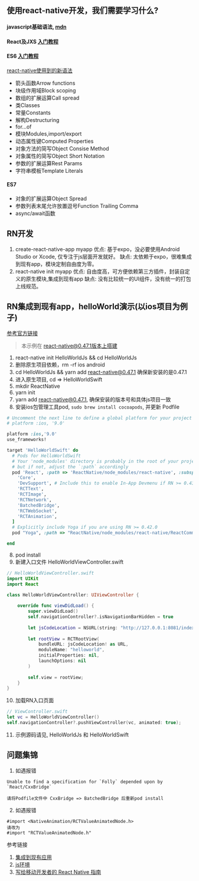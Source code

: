 ## 使用react-native开发，我们需要学习什么?
#### javascript基础语法, [mdn](https://developer.mozilla.org/zh-CN/docs/Web/JavaScript)

#### React及JXS [入门教程](http://www.ruanyifeng.com/blog/2015/03/react.html)

#### ES6 [入门教程](http://es6.ruanyifeng.com/)
[react-native使用到的新语法](https://github.com/facebook/react-native/blob/master/babel-preset/configs/main.js#L16)
* 箭头函数Arrow functions 
* 块级作用域Block scoping
* 数组的扩展运算Call spread
* 类Classes
* 常量Constants
* 解构Destructuring
* for...of
* 模块Modules,import/export
* 动态属性键Computed Properties
* 对象方法的简写Object Consise Method
* 对象属性的简写Object Short Notation
* 参数的扩展运算Rest Params
* 字符串模板Template Literals

#### ES7
* 对象的扩展运算Object Spread
* 参数列表末尾允许放置逗号Function Trailing Comma
* async/await函数

## RN开发
1. create-react-native-app myapp
   优点: 基于expo，没必要使用Android Studio or Xcode, 仅专注于js层面开发就好。
   缺点: 太依赖于expo，很难集成到现有app，模块定制自由度为零。
2. react-native init myapp
   优点: 自由度高，可方便依赖第三方插件，封装自定义的原生模块,集成到现有app
   缺点: 没有比较统一的UI组件，没有统一的打包上线规范。

## RN集成到现有app，helloWorld演示(以ios项目为例子)
[参考官方链接](http://facebook.github.io/react-native/docs/integration-with-existing-apps.html)
> 本示例在 react-native@0.47.1版本上搭建
1. react-native init HelloWorldJs && cd HelloWorldJs
2. 删除原生项目依赖，rm -rf ios android
3. cd HelloWorldJs && yarn add react-native@0.47.1 确保新安装的是0.47.1
3. 进入原生项目, cd => HelloWorldSwift
4. mkdir ReactNative
5. yarn init
6. yarn add react-native@0.47.1, 确保安装的版本号和具体js项目一致
7. 安装ios包管理工具pod, `sudo brew install cocoapods`, 并更新 Podfile

```ruby
# Uncomment the next line to define a global platform for your project
# platform :ios, '9.0'

platform :ios,'9.0'
use_frameworks!

target 'HelloWorldSwift' do
  # Pods for HelloWorldSwift
  # Your 'node_modules' directory is probably in the root of your project,
  # but if not, adjust the `:path` accordingly
  pod 'React', :path => 'ReactNative/node_modules/react-native', :subspecs => [
    'Core',
    'DevSupport', # Include this to enable In-App Devmenu if RN >= 0.43
    'RCTText',
    'RCTImage',
    'RCTNetwork',
    'BatchedBridge',
    'RCTWebSocket',
    'RCTAnimation',
  ]
  # Explicitly include Yoga if you are using RN >= 0.42.0
  pod "Yoga", :path => "ReactNative/node_modules/react-native/ReactCommon/yoga"

end

```
8. pod install
9. 新建入口文件 HelloWorldViewController.swift
```swift
// HelloWorldViewController.swift
import UIKit
import React

class HelloWorldViewController: UIViewController {
    
    override func viewDidLoad() {
        super.viewDidLoad()
        self.navigationController?.isNavigationBarHidden = true
        
        let jsCodeLocation = NSURL(string: "http://127.0.0.1:8081/index.ios.bundle")
        
        let rootView = RCTRootView(
            bundleURL: jsCodeLocation! as URL,
            moduleName: "helloworld",
            initialProperties: nil,
            launchOptions: nil
        )
        
        self.view = rootView;
    }
}
```
10. 加载RN入口页面
```swift
// ViewController.swift
let vc = HelloWorldViewController()
self.navigationController?.pushViewController(vc, animated: true);
```
11. 示例源码请见, HelloWorldJs 和 HelloWorldSwift

## 问题集锦
1. 如遇报错
```
Unable to find a specification for `Folly` depended upon by `React/CxxBridge`

请将Podfile文件中 CxxBridge => BatchedBridge 后重新pod install
```
2. 如遇报错
```
#import <NativeAnimation/RCTValueAnimatedNode.h>
请改为
#import "RCTValueAnimatedNode.h"
```

参考链接
1. [集成到现有应用](http://facebook.github.io/react-native/docs/integration-with-existing-apps.html)
2. [js环境](http://facebook.github.io/react-native/docs/javascript-environment.html)
1. [写给移动开发者的 React Native 指南](http://wingjay.com/2017/03/14/%E5%86%99%E7%BB%99%E7%A7%BB%E5%8A%A8%E5%BC%80%E5%8F%91%E8%80%85%E7%9A%84-React-Native-%E6%8C%87%E5%8D%97/)
